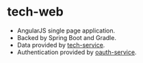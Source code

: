 # tech-web

- AngularJS single page application.
- Backed by Spring Boot and Gradle.
- Data provided by [tech-service](https://github.com/shaunnbarron/tech-service).
- Authentication provided by [oauth-service](https://github.com/shaunnbarron/oauth-service).


